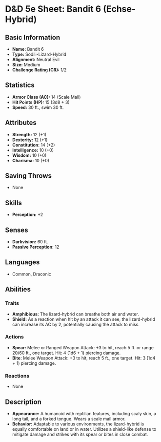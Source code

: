 # D&D 5e Sheet: Bandit 6 (Echse-Hybrid)

## Basic Information
- **Name:** Bandit 6
- **Type:** Sodili-Lizard-Hybrid
- **Alignment:** Neutral Evil
- **Size:** Medium
- **Challenge Rating (CR):** 1/2

## Statistics
- **Armor Class (AC):** 14 (Scale Mail)
- **Hit Points (HP):** 15 (3d8 + 3)
- **Speed:** 30 ft., swim 30 ft.

## Attributes
- **Strength:** 12 (+1)
- **Dexterity:** 12 (+1)
- **Constitution:** 14 (+2)
- **Intelligence:** 10 (+0)
- **Wisdom:** 10 (+0)
- **Charisma:** 10 (+0)

## Saving Throws
- None

## Skills
- **Perception:** +2

## Senses
- **Darkvision:** 60 ft.
- **Passive Perception:** 12

## Languages
- Common, Draconic

## Abilities
### Traits
- **Amphibious:** The lizard-hybrid can breathe both air and water.
- **Shield:** As a reaction when hit by an attack it can see, the lizard-hybrid can increase its AC by 2, potentially causing the attack to miss.

### Actions
- **Spear:** Melee or Ranged Weapon Attack: +3 to hit, reach 5 ft. or range 20/60 ft., one target. Hit: 4 (1d6 + 1) piercing damage.
- **Bite:** Melee Weapon Attack: +3 to hit, reach 5 ft., one target. Hit: 3 (1d4 + 1) piercing damage.

### Reactions
- None

## Description
- **Appearance:** A humanoid with reptilian features, including scaly skin, a long tail, and a forked tongue. Wears a scale mail armor.
- **Behavior:** Adaptable to various environments, the lizard-hybrid is equally comfortable on land or in water. Utilizes a shield-like defense to mitigate damage and strikes with its spear or bites in close combat.

